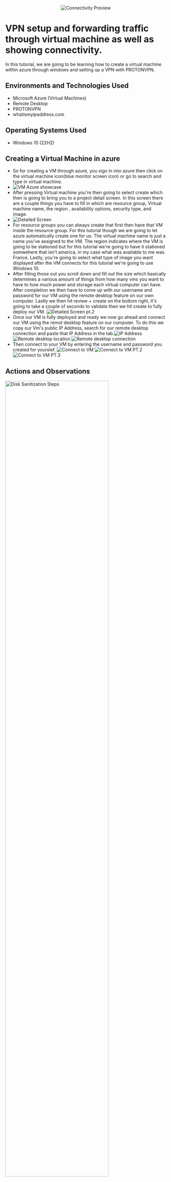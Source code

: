 <p align="center">
<img src="https://i.imgur.com/83eerhQ.png" alt="Connectivity Preview"/>
</p>

<h1>VPN setup and forwarding traffic through virtual machine as well as showing connectivity.</h1>
In this tutorial, we are going to be learning how to create a virtual machine within azure through windows and setting up a VPN with PROTONVPN.  <br />


<h2>Environments and Technologies Used</h2>

- Microsoft Azure (Virtual Machines)
- Remote Desktop
- PROTONVPN
- whatismyipaddress.com
  
<h2>Operating Systems Used </h2>

- Windows 10 (22H2)

<h2>Creating a Virtual Machine in azure</h2>

- So for creating a VM through azure, you sign in into azure then click on the virtual machine icon(blue monitor screen icon) or go to search and type in virtual machine.
-  <img src="https://i.imgur.com/477I2LJ.png" alt="VM Azure showcase"/>
- After pressing Virtual machine you're then going to select create which then is going to bring you to a project detail screen. In this screen there are a couple things you have to fill in which are resource group, Virtual machine name, the region , availability options, security type, and image.
- <img src="https://i.imgur.com/MXsLEDZ.png" alt="Detailed Screen"/>
- For resource groups you can always create that first then have that VM inside the resource group. For this tutorial though we are going to let azure automatically create one for us. The virtual machine name is just a name you've assigned to the VM. The region indicates where the VM is going to be stationed but for this tutorial we're going to have it stationed somwehere that isn't america, in my case what was available to me was France. Lastly, you're going to select what type of image you want displayed after the VM connects for this tutorial we're going to use Windows 10.
- After filling those out you scroll down and fill out the size which basically determines a various amount of things from how many vms you want to have to how much power and storage each virtual computer can have. After completion we then have to come up with our username and password for our VM using the remote desktop feature on our own computer. Lastly we then hit review + create on the bottom right, it's going to take a couple of seconds to validate then we hit create to fully deploy our VM. <img src="https://i.imgur.com/hxUHk33.png" alt="Detailed Screen pt.2"/>
 - Once our VM is fully deployed and ready we now go ahead and connect our VM using the remot desktop feature on our computer. To do this we copy our Vm's public IP Address, search for our remote desktop connection and paste that IP Address in the tab.<img src="https://i.imgur.com/Vz69nXS.png" alt="IP Address"/>  <img src="https://i.imgur.com/ow2rfsD.png" alt="Remote desktop location"/>  <img src="https://i.imgur.com/RHu8iMM.png" alt="Remote desktop connection"/>
- Then connect to your VM by entering the username and password you created for yourslef. <img src="https://i.imgur.com/Y2syXt2.png" alt="Connect to VM"/> <img src="https://i.imgur.com/dzs7szx.png" alt="Connect to VM PT.2"/> <img src="https://i.imgur.com/blZSnmb.png" alt="Connect to VM PT.3"/> 

<h2>Actions and Observations</h2>

<p>
<img src="https://i.imgur.com/DJmEXEB.png" height="80%" width="80%" alt="Disk Sanitization Steps"/>
</p>
<p>
Lorem ipsum dolor sit amet, consectetur adipiscing elit, sed do eiusmod tempor incididunt ut labore et dolore magna aliqua. Ut enim ad minim veniam, quis nostrud exercitation ullamco laboris nisi ut aliquip ex ea commodo consequat. Duis aute irure dolor in reprehenderit in voluptate velit esse cillum dolore eu fugiat nulla pariatur.
</p>
<br />

<p>
<img src="https://i.imgur.com/DJmEXEB.png" height="80%" width="80%" alt="Disk Sanitization Steps"/>
</p>
<p>
Lorem ipsum dolor sit amet, consectetur adipiscing elit, sed do eiusmod tempor incididunt ut labore et dolore magna aliqua. Ut enim ad minim veniam, quis nostrud exercitation ullamco laboris nisi ut aliquip ex ea commodo consequat. Duis aute irure dolor in reprehenderit in voluptate velit esse cillum dolore eu fugiat nulla pariatur.
</p>
<br />

<p>
<img src="https://i.imgur.com/DJmEXEB.png" height="80%" width="80%" alt="Disk Sanitization Steps"/>
</p>
<p>
Lorem ipsum dolor sit amet, consectetur adipiscing elit, sed do eiusmod tempor incididunt ut labore et dolore magna aliqua. Ut enim ad minim veniam, quis nostrud exercitation ullamco laboris nisi ut aliquip ex ea commodo consequat. Duis aute irure dolor in reprehenderit in voluptate velit esse cillum dolore eu fugiat nulla pariatur.
</p>
<br />
